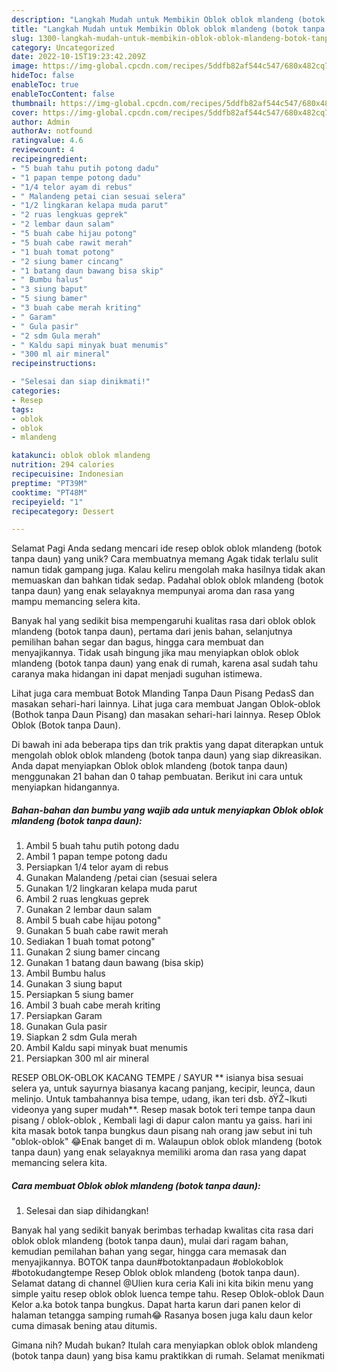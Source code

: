 ```yaml
---
description: "Langkah Mudah untuk Membikin Oblok oblok mlandeng (botok tanpa daun) yang Lezat, Mantap"
title: "Langkah Mudah untuk Membikin Oblok oblok mlandeng (botok tanpa daun) yang Lezat, Mantap"
slug: 1300-langkah-mudah-untuk-membikin-oblok-oblok-mlandeng-botok-tanpa-daun-yang-lezat-mantap
category: Uncategorized
date: 2022-10-15T19:23:42.209Z
image: https://img-global.cpcdn.com/recipes/5ddfb82af544c547/680x482cq70/oblok-oblok-mlandeng-botok-tanpa-daun-foto-resep-utama.jpg
hideToc: false
enableToc: true
enableTocContent: false
thumbnail: https://img-global.cpcdn.com/recipes/5ddfb82af544c547/680x482cq70/oblok-oblok-mlandeng-botok-tanpa-daun-foto-resep-utama.jpg
cover: https://img-global.cpcdn.com/recipes/5ddfb82af544c547/680x482cq70/oblok-oblok-mlandeng-botok-tanpa-daun-foto-resep-utama.jpg
author: Admin
authorAv: notfound
ratingvalue: 4.6
reviewcount: 4
recipeingredient:
- "5 buah tahu putih potong dadu"
- "1 papan tempe potong dadu"
- "1/4 telor ayam di rebus"
- " Malandeng petai cian sesuai selera"
- "1/2 lingkaran kelapa muda parut"
- "2 ruas lengkuas geprek"
- "2 lembar daun salam"
- "5 buah cabe hijau potong"
- "5 buah cabe rawit merah"
- "1 buah tomat potong"
- "2 siung bamer cincang"
- "1 batang daun bawang bisa skip"
- " Bumbu halus"
- "3 siung baput"
- "5 siung bamer"
- "3 buah cabe merah kriting"
- " Garam"
- " Gula pasir"
- "2 sdm Gula merah"
- " Kaldu sapi minyak buat menumis"
- "300 ml air mineral"
recipeinstructions:

- "Selesai dan siap dinikmati!"
categories:
- Resep
tags:
- oblok
- oblok
- mlandeng

katakunci: oblok oblok mlandeng 
nutrition: 294 calories
recipecuisine: Indonesian
preptime: "PT39M"
cooktime: "PT48M"
recipeyield: "1"
recipecategory: Dessert

---
```



Selamat Pagi Anda sedang mencari ide resep oblok oblok mlandeng (botok tanpa daun) yang unik? Cara membuatnya memang Agak tidak terlalu sulit namun tidak gampang juga. Kalau keliru mengolah maka hasilnya tidak akan memuaskan dan bahkan tidak sedap. Padahal oblok oblok mlandeng (botok tanpa daun) yang enak selayaknya mempunyai aroma dan rasa yang mampu memancing selera kita.


Banyak hal yang sedikit bisa mempengaruhi kualitas rasa dari oblok oblok mlandeng (botok tanpa daun), pertama dari jenis bahan, selanjutnya pemilihan bahan segar dan bagus, hingga cara membuat dan menyajikannya. Tidak usah bingung jika mau menyiapkan oblok oblok mlandeng (botok tanpa daun) yang enak di rumah, karena asal sudah tahu caranya maka hidangan ini dapat menjadi suguhan istimewa.

Lihat juga cara membuat Botok Mlanding Tanpa Daun Pisang PedasS dan masakan sehari-hari lainnya. Lihat juga cara membuat Jangan Oblok-oblok (Bothok tanpa Daun Pisang) dan masakan sehari-hari lainnya. Resep Oblok Oblok (Botok tanpa Daun).


Di bawah ini ada beberapa tips dan trik praktis yang dapat diterapkan untuk mengolah oblok oblok mlandeng (botok tanpa daun) yang siap dikreasikan. Anda dapat menyiapkan Oblok oblok mlandeng (botok tanpa daun) menggunakan 21 bahan dan 0 tahap pembuatan. Berikut ini cara untuk menyiapkan hidangannya.

<!--inarticleads1-->

##### Bahan-bahan dan bumbu yang wajib ada untuk menyiapkan Oblok oblok mlandeng (botok tanpa daun):

1. Ambil 5 buah tahu putih potong dadu
1. Ambil 1 papan tempe potong dadu
1. Persiapkan 1/4 telor ayam di rebus
1. Gunakan  Malandeng /petai cian (sesuai selera
1. Gunakan 1/2 lingkaran kelapa muda parut
1. Ambil 2 ruas lengkuas geprek
1. Gunakan 2 lembar daun salam
1. Ambil 5 buah cabe hijau potong&#34;
1. Gunakan 5 buah cabe rawit merah
1. Sediakan 1 buah tomat potong&#34;
1. Gunakan 2 siung bamer cincang
1. Gunakan 1 batang daun bawang (bisa skip)
1. Ambil  Bumbu halus
1. Gunakan 3 siung baput
1. Persiapkan 5 siung bamer
1. Ambil 3 buah cabe merah kriting
1. Persiapkan  Garam
1. Gunakan  Gula pasir
1. Siapkan 2 sdm Gula merah
1. Ambil  Kaldu sapi minyak buat menumis
1. Persiapkan 300 ml air mineral


RESEP OBLOK-OBLOK KACANG TEMPE / SAYUR ** isianya bisa sesuai selera ya, untuk sayurnya biasanya kacang panjang, kecipir, leunca, daun melinjo. Untuk tambahannya bisa tempe, udang, ikan teri dsb. ðŸŽ¬Ikuti videonya yang super mudah**. Resep masak botok teri tempe tanpa daun pisang / oblok-oblok , Kembali lagi di dapur calon mantu ya gaiss. hari ini kita masak botok tanpa bungkus daun pisang nah orang jaw sebut ini tuh &#34;oblok-oblok&#34; 😂Enak banget di m. Walaupun oblok oblok mlandeng (botok tanpa daun) yang enak selayaknya memiliki aroma dan rasa yang dapat memancing selera kita. 

<!--inarticleads2-->

##### Cara membuat Oblok oblok mlandeng (botok tanpa daun):


1. Selesai dan siap dihidangkan!

Banyak hal yang sedikit banyak berimbas terhadap kwalitas cita rasa dari oblok oblok mlandeng (botok tanpa daun), mulai dari ragam bahan, kemudian pemilahan bahan yang segar, hingga cara memasak dan menyajikannya. BOTOK tanpa daun#botoktanpadaun #oblokoblok #botokudangtempe Resep Oblok oblok mlandeng (botok tanpa daun). Selamat datang di channel @Ulien kura ceria Kali ini kita bikin menu yang simple yaitu resep oblok oblok luenca tempe tahu. Resep Oblok-oblok Daun Kelor a.ka botok tanpa bungkus. Dapat harta karun dari panen kelor di halaman tetangga samping rumah😂 Rasanya bosen juga kalu daun kelor cuma dimasak bening atau ditumis. 

Gimana nih? Mudah bukan? Itulah cara menyiapkan oblok oblok mlandeng (botok tanpa daun) yang bisa kamu praktikkan di rumah. Selamat menikmati
